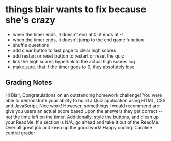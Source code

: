 # things blair wants to fix because she's crazy 

* when the timer ends, it doesn't end at 0; it ends at -1
* when the timer ends, it doesn't jump to the end game function
* shuffle questions
* add clear button to last page to clear high scores
* add restart or reset button to restart or reset the quiz
* link the high scores hyperlink to the actual high scores log
* make.sure. that if the timer goes to 0, they absolutely lose


## Grading Notes
Hi Blair, Congratulations on an outstanding homework challenge! You were able to demonstrate your ability to build a Quiz application using HTML, CSS and JavaScript. Nice work! However, somethings I would recommend are: give you users an actual score based upon the answers they get correct -- not the time left on the timer. Additionally, style the buttons, and clean up your ReadMe. If a section is N/A, go ahead and take it out of the ReadMe. Over all great job and keep up the good work! Happy coding. Caroline central grader